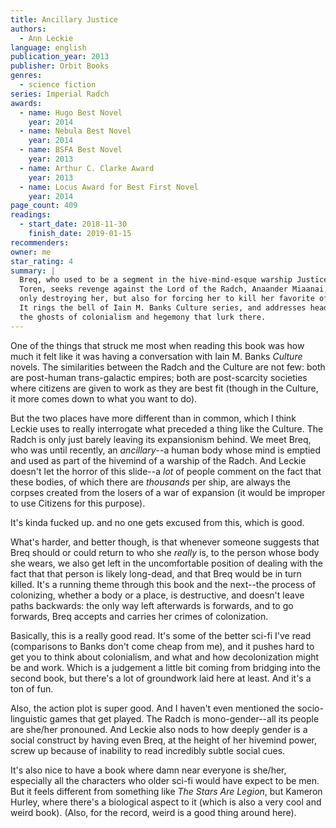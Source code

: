 ```yaml
---
title: Ancillary Justice
authors:
  - Ann Leckie
language: english
publication_year: 2013
publisher: Orbit Books
genres:
  - science fiction
series: Imperial Radch
awards:
  - name: Hugo Best Novel
    year: 2014
  - name: Nebula Best Novel
    year: 2014
  - name: BSFA Best Novel
    year: 2013
  - name: Arthur C. Clarke Award
    year: 2013
  - name: Locus Award for Best First Novel
    year: 2014
page_count: 409
readings:
  - start_date: 2018-11-30
    finish_date: 2019-01-15
recommenders:
owner: me
star_rating: 4
summary: |
  Breq, who used to be a segment in the hive-mind-esque warship Justice of
  Toren, seeks revenge against the Lord of the Radch, Anaander Miaanai, for not
  only destroying her, but also for forcing her to kill her favorite officer.
  It rings the bell of Iain M. Banks Culture series, and addresses head on
  the ghosts of colonialism and hegemony that lurk there.
---
```


One of the things that struck me most when reading this book was how much it
felt like it was having a conversation with Iain M. Banks _Culture_ novels. The
similarities between the Radch and the Culture are not few: both are post-human
trans-galactic empires; both are post-scarcity societies where citizens are
given to work as they are best fit (though in the Culture, it more comes down to
what you want to do).

But the two places have more different than in common, which I think Leckie uses
to really interrogate what preceded a thing like the Culture. The Radch is only
just barely leaving its expansionism behind. We meet Breq, who was until
recently, an _ancillary_--a human body whose mind is emptied and used as part of
the hivemind of a warship of the Radch. And Leckie doesn't let the horror of
this slide--a _lot_ of people comment on the fact that these bodies, of which
there are _thousands_ per ship, are always the corpses created from the losers
of a war of expansion (it would be improper to use Citizens for this purpose).

It's kinda fucked up. and no one gets excused from this, which is good.

What's harder, and better though, is that whenever someone suggests that Breq
should or could return to who she _really_ is, to the person whose body she
wears, we also get left in the uncomfortable position of dealing with the fact
that that person is likely long-dead, and that Breq would be in turn killed.
It's a running theme through this book and the next--the process of colonizing,
whether a body or a place, is destructive, and doesn't leave paths backwards:
the only way left afterwards is forwards, and to go forwards, Breq accepts and
carries her crimes of colonization.

Basically, this is a really good read. It's some of the better sci-fi I've read
(comparisons to Banks don't come cheap from me), and it pushes hard to get you
to think about colonialism, and what and how decolonization might be and work.
Which is a judgement a little bit coming from bridging into the second book, but
there's a lot of groundwork laid here at least. And it's a ton of fun.

Also, the action plot is super good. And I haven't even mentioned the
socio-linguistic games that get played. The Radch is mono-gender--all its people
are she/her pronouned. And Leckie also nods to how deeply gender is a social
construct by having even Breq, at the height of her hivemind power, screw up
because of inability to read incredibly subtle social cues.

It's also nice to have a book where damn near everyone is she/her, especially
all the characters who older sci-fi would have expect to be men. But it feels
different from something like _The Stars Are Legion_, but Kameron Hurley, where
there's a biological aspect to it (which is also a very cool and weird book).
(Also, for the record, weird is a good thing around here).
